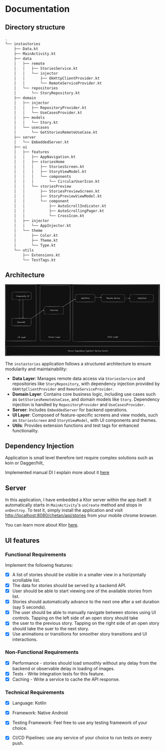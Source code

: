 # Documentation

## Directory structure
```
.
└── instastories
    ├── Data.kt
    ├── MainActivity.kt
    ├── data
    │   ├── remote
    │   │   ├── StoriesService.kt
    │   │   └── injector
    │   │       ├── OkHttpClientProvider.kt
    │   │       └── RemoteServiceProvider.kt
    │   └── repositories
    │       └── StoryRepository.kt
    ├── domain
    │   ├── injector
    │   │   ├── RepositoryProvider.kt
    │   │   └── UseCasesProvider.kt
    │   ├── models
    │   │   └── Story.kt
    │   └── usecases
    │       └── GetStoriesRemoteUseCase.kt
    ├── server
    │   └── EmbeddedServer.kt
    ├── ui
    │   ├── features
    │   │   ├── AppNavigation.kt
    │   │   ├── storiesHome
    │   │   │   ├── StoriesScreen.kt
    │   │   │   ├── StoryViewModel.kt
    │   │   │   └── components
    │   │   │       └── CircularUserIcon.kt
    │   │   └── storiesPreview
    │   │       ├── StoriesPreviewScreen.kt
    │   │       ├── StoryPreviewViewModel.kt
    │   │       └── component
    │   │           ├── AutoScrollIndicator.kt
    │   │           ├── AutoScrollingPager.kt
    │   │           └── CrossIcon.kt
    │   ├── injector
    │   │   └── AppInjector.kt
    │   └── theme
    │       ├── Color.kt
    │       ├── Theme.kt
    │       └── Type.kt
    └── utils
        ├── Extensions.kt
        └── TestTags.kt

```

## Architecture
![App arch](./arch.png)

The `instastories` application follows a structured architecture to ensure modularity and maintainability:

- **Data Layer**: Manages remote data access via `StoriesService` and repositories like `StoryRepository`, with dependency injection provided by `OkHttpClientProvider` and `RemoteServiceProvider`.
- **Domain Layer**: Contains core business logic, including use cases such as `GetStoriesRemoteUseCase`, and domain models like `Story`. Dependency injection is handled by `RepositoryProvider` and `UseCasesProvider`.
- **Server**: Includes `EmbeddedServer` for backend operations.
- **UI Layer**: Composed of feature-specific screens and view models, such as `StoriesScreen` and `StoryViewModel`, with UI components and themes.
- **Utils**: Provides extension functions and test tags for enhanced functionality.

## Dependency Injection
Application is small level therefore isnt require complex solutions such
as koin or Dagger/hilt, 

Implemented manual DI I explain more about it [here](https://proandroiddev.com/hold-on-before-you-dagger-or-hilt-try-this-simple-di-f674c83ebeec)

## Server 

In this application, I have embedded a Ktor server within the app itself. It automatically starts in `MainActivity`'s `onCreate` method and stops in `onDestroy`. To test it, simply install the application and visit [http://localhost:8080/chetan/api/stories](http://localhost:8080/chetan/api/stories) from your mobile chrome browser. 

You can learn more about Ktor [here](https://ktor.io/docs/server-create-a-new-project.html).


## UI features

### Functional Requirements
Implement the following features:
- [x] A list of stories should be visible in a smaller view in a horizontally scrollable list.
- [x] The data for stories should be served by a backend API.
- [x] User should be able to start viewing one of the available stories from list.
- [x] Stories should automatically advance to the next one after a set duration (say 5 seconds).
- [x] The user should be able to manually navigate between stories using UI controls. Tapping on the left
  side of an open story should take
- [x] the user to the previous story. Tapping on the right side of an open story should take the suer to
  the next story.
- [x] Use animations or transitions for smoother story transitions and UI interactions.

### Non-Functional Requirements
- [x] Performance - stories should load smoothly without any delay from the backend or observable delay in loading of images.
- [x] Tests - Write Integration tests for this feature.
- [x] Caching - Write a service to cache the API response.

### Technical Requirements
- [x] Language: Kotlin
- [x] Framework: Native Android
- [x] Testing Framework: Feel free to use any testing framework of your choice.
- [x] CI/CD Pipelines: use any service of your choice to run tests on every push.

